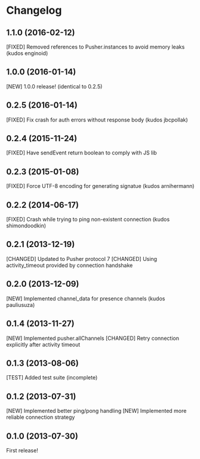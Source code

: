 # Changelog

## 1.1.0 (2016-02-12)

[FIXED] Removed references to Pusher.instances to avoid memory leaks (kudos enginoid)

## 1.0.0 (2016-01-14)

[NEW] 1.0.0 release! (identical to 0.2.5)

## 0.2.5 (2016-01-14)

[FIXED] Fix crash for auth errors without response body (kudos jbcpollak)

## 0.2.4 (2015-11-24)

[FIXED] Have sendEvent return boolean to comply with JS lib

## 0.2.3 (2015-01-08)

[FIXED] Force UTF-8 encoding for generating signatue (kudos arnihermann)

## 0.2.2 (2014-06-17)

[FIXED] Crash while trying to ping non-existent connection (kudos shimondoodkin)

## 0.2.1 (2013-12-19)

[CHANGED] Updated to Pusher protocol 7
[CHANGED] Using activity_timeout provided by connection handshake

## 0.2.0 (2013-12-09)

[NEW] Implemented channel_data for presence channels (kudos pauliusuza)

## 0.1.4 (2013-11-27)

[NEW] Implemented pusher.allChannels
[CHANGED] Retry connection explicitly after activity timeout

## 0.1.3 (2013-08-06)

[TEST] Added test suite (incomplete)

## 0.1.2 (2013-07-31)

[NEW] Implemented better ping/pong handling
[NEW] Implemented more reliable connection strategy

## 0.1.0 (2013-07-30)

First release!
